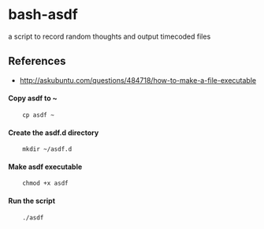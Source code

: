 # bash-asdf

a script to record random thoughts and output timecoded files

## References
* http://askubuntu.com/questions/484718/how-to-make-a-file-executable

#### Copy asdf to ~
        cp asdf ~
#### Create the asdf.d directory
        mkdir ~/asdf.d
#### Make asdf executable
        chmod +x asdf
#### Run the script
        ./asdf
